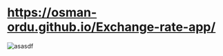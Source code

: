 #  https://osman-ordu.github.io/Exchange-rate-app/ 
![asasdf](https://user-images.githubusercontent.com/92692879/181287241-e27c3822-4bfd-4fc4-a331-a424263eb826.png)
